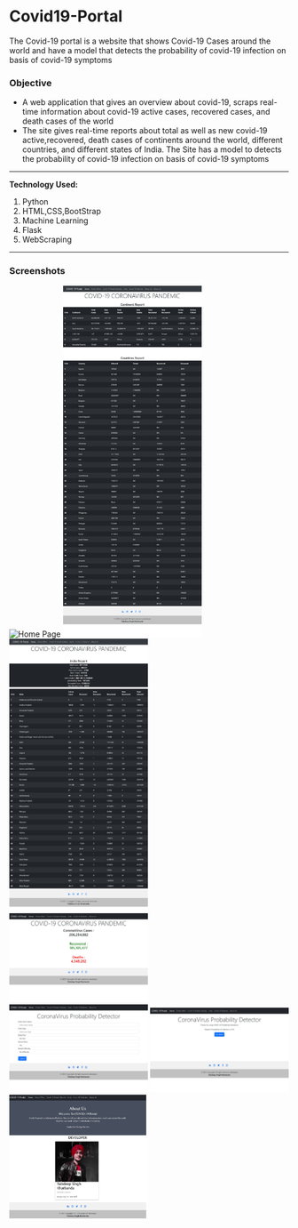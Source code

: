 # Covid19-Portal
The Covid-19 portal is a website that shows Covid-19 Cases around the world and have a model that detects the probability of covid-19 infection on basis of covid-19 symptoms
<h3> Objective </h3>
<ul>
<li>
A web application that gives an overview about covid-19, scraps real-time
information about covid-19 active cases, recovered cases, and death cases of the
world 
</li>
<li>The site gives real-time reports about total as well as new covid-19 active,recovered, death cases of continents around the world, different countries, and
different states of India. The Site has a model to detects the probability of covid-19 infection on basis of covid-19 symptoms 
</li>
</ul>

***

<b>Technology Used:</b> 
<ol>
<li> Python </li>
<li> HTML,CSS,BootStrap </li>
<li> Machine Learning </li>
<li> Flask </li>
<li> WebScraping</li>
</ol>

***
<h3>Screenshots</h3>

<div class="row">
      <img src="/Images/img1.png" width="250" title="Home Page">
      <img src="/Images/img3.png" width="250" title="Continent /Country Info">
      <img src="/Images/img4.png" width="250" title="India Info">
</div>
<div class="row">
      <img src="/Images/img2.png" width="250" title="world covid cases">
</div>
      
<div class="row">
      <img src="/Images/img5.png" width="250" title="covid detector">
      <img src="/Images/img6.png" width="250" title="covid detector result">
      <img src="/Images/img7.png" width="250" title="about us page">
</div>
